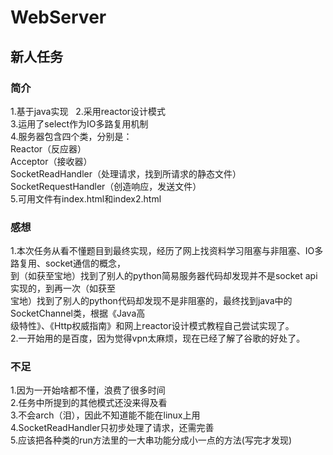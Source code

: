 # WebServer
## 新人任务


### 简介

1.基于java实现   
2.采用reactor设计模式   
3.运用了select作为IO多路复用机制   
4.服务器包含四个类，分别是：   
    Reactor（反应器）   
    Acceptor（接收器）   
    SocketReadHandler（处理请求，找到所请求的静态文件）  
    SocketRequestHandler（创造响应，发送文件）  
5.可用文件有index.html和index2.html   


### 感想 
1.本次任务从看不懂题目到最终实现，经历了网上找资料学习阻塞与非阻塞、IO多路复用、socket通信的概念，  
  到（如获至宝地）找到了别人的python简易服务器代码却发现并不是socket api实现的，到再一次（如获至  
  宝地）找到了别人的python代码却发现不是非阻塞的，最终找到java中的SocketChannel类，根据《Java高  
  级特性》、《Http权威指南》和网上reactor设计模式教程自己尝试实现了。  
2.一开始用的是百度，因为觉得vpn太麻烦，现在已经了解了谷歌的好处了。  
 
 
 ### 不足
 1.因为一开始啥都不懂，浪费了很多时间  
 2.任务中所提到的其他模式还没来得及看  
 3.不会arch（泪），因此不知道能不能在linux上用  
 4.SocketReadHandler只初步处理了请求，还需完善  
 5.应该把各种类的run方法里的一大串功能分成小一点的方法(写完才发现)  
